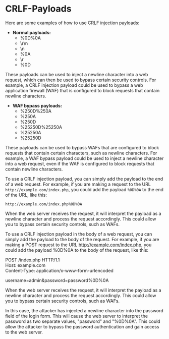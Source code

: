 # CRLF-Payloads

Here are some examples of how to use CRLF injection payloads:

* **Normal payloads:**
    * %0D%0A
    * \r\n
    * \n
    * %0A
    * \r
    * %0D

These payloads can be used to inject a newline character into a web request, which can then be used to bypass certain security controls. For example, a CRLF injection payload could be used to bypass a web application firewall (WAF) that is configured to block requests that contain newline characters.

* **WAF bypass payloads:**
    * %250D%250A
    * %250A
    * %250D
    * %25250D%25250A
    * %25250A
    * %25250D

These payloads can be used to bypass WAFs that are configured to block requests that contain certain characters, such as newline characters. For example, a WAF bypass payload could be used to inject a newline character into a web request, even if the WAF is configured to block requests that contain newline characters.

To use a CRLF injection payload, you can simply add the payload to the end of a web request. For example, if you are making a request to the URL `http://example.com/index.php`, you could add the payload `%0D%0A` to the end of the URL, like this:

`http://example.com/index.php%0D%0A`

When the web server receives the request, it will interpret the payload as a newline character and process the request accordingly. This could allow you to bypass certain security controls, such as WAFs.

To use a CRLF injection payload in the body of a web request, you can simply add the payload to the body of the request. For example, if you are making a POST request to the URL http://example.com/index.php, you could add the payload %0D%0A to the body of the request, like this:


POST /index.php HTTP/1.1                
Host: example.com                 
Content-Type: application/x-www-form-urlencoded         

username=admin&password=password%0D%0A



When the web server receives the request, it will interpret the payload as a newline character and process the request accordingly. This could allow you to bypass certain security controls, such as WAFs.

In this case, the attacker has injected a newline character into the password field of the login form. This will cause the web server to interpret the password as two separate values, "password" and "%0D%0A". This could allow the attacker to bypass the password authentication and gain access to the web server.
